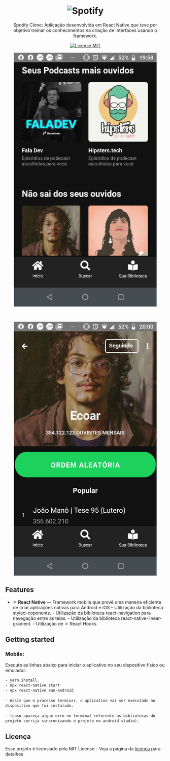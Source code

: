 <h1 align="center">
    <img src="https://developer.spotify.com/assets/branding-guidelines/icon1@2x.png" alt="Spotify" width="700">

   </h1>

<p align="center"> Spotify Clone: Aplicação desenvolvida em React Native que teve por 
objetivo treinar os conhecimentos na criação de interfaces usando o framework.

<p align="center">
  <a href="https://opensource.org/licenses/MIT">
    <img src="https://img.shields.io/badge/License-MIT-blue.svg" alt="License MIT">
  </a>
</p>

<p align="center">
  <a href="https://opensource.org/licenses/MIT">
    <img src="screenshots/home.jpeg" alt="License MIT">
  </a>
</p>

<br>

<p align="center">
  <a href="https://opensource.org/licenses/MIT">
    <img src="screenshots/album.jpeg" alt="License MIT">
  </a>
</p>

## Features

- ⚛️ **React Native** —  Framework mobile que provê uma maneira eficiente de criar aplicações nativas para Android e iOS
       - Utilização da biblioteca styled-coponents.
       - Utilização da biblioteca react-navigation para navegação entre as telas.
       - Utilização da biblioteca react-native-linear-gradient.
       - Utilização de ⚛️ React Hooks. 
## Getting started

### Mobile:

Execute as linhas abaixo para iniciar o aplicativo no seu dispositivo físico ou emulador.

    - yarn install.
    - npx react-native start
    - npx react-native run-android

    - Assim que o processo terminar, o aplicativo vai ser executado no dispositivo que foi instalado.

    - (caso apareça algum erro no terminal referente as bibliotecas do projeto corrija sincronizando o projeto no android studio).


## Licença

Esse projeto é licensiado pela MIT License - Veja a página da [licença](https://opensource.org/licenses/MIT) para detalhes
